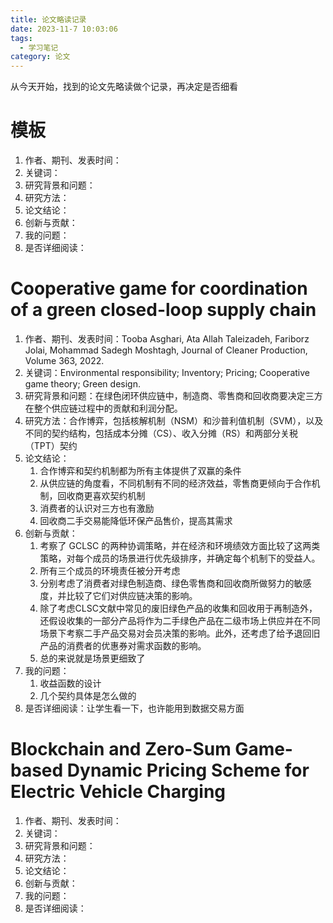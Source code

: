 ```yaml
---
title: 论文略读记录
date: 2023-11-7 10:03:06
tags:
  - 学习笔记
category: 论文
---
```


从今天开始，找到的论文先略读做个记录，再决定是否细看

<!--more-->
# 模板
1. 作者、期刊、发表时间：
2. 关键词：
3. 研究背景和问题：
4. 研究方法：
5. 论文结论：
6. 创新与贡献：
7. 我的问题：
8. 是否详细阅读：

# Cooperative game for coordination of a green closed-loop supply chain
1. 作者、期刊、发表时间：Tooba Asghari, Ata Allah Taleizadeh, Fariborz Jolai, Mohammad Sadegh Moshtagh, Journal of Cleaner Production, Volume 363, 2022.
2. 关键词：Environmental responsibility; Inventory; Pricing; Cooperative game theory; Green design.
3. 研究背景和问题：在绿色闭环供应链中，制造商、零售商和回收商要决定三方在整个供应链过程中的贡献和利润分配。
4. 研究方法：合作博弈，包括核解机制（NSM）和沙普利值机制（SVM），以及不同的契约结构，包括成本分摊（CS）、收入分摊（RS）和两部分关税（TPT）契约
5. 论文结论：
	1. 合作博弈和契约机制都为所有主体提供了双赢的条件
	2. 从供应链的角度看，不同机制有不同的经济效益，零售商更倾向于合作机制，回收商更喜欢契约机制
	3. 消费者的认识对三方也有激励
	4. 回收商二手交易能降低环保产品售价，提高其需求
6. 创新与贡献：
	1. 考察了 GCLSC 的两种协调策略，并在经济和环境绩效方面比较了这两类策略，对每个成员的场景进行优先级排序，并确定每个机制下的受益人。
	2. 所有三个成员的环境责任被分开考虑
	3. 分别考虑了消费者对绿色制造商、绿色零售商和回收商所做努力的敏感度，并比较了它们对供应链决策的影响。
	4. 除了考虑CLSC文献中常见的废旧绿色产品的收集和回收用于再制造外，还假设收集的一部分产品将作为二手绿色产品在二级市场上供应并在不同场景下考察二手产品交易对会员决策的影响。此外，还考虑了给予退回旧产品的消费者的优惠券对需求函数的影响。
	5. 总的来说就是场景更细致了
7. 我的问题：
	1. 收益函数的设计
	2. 几个契约具体是怎么做的
8. 是否详细阅读：让学生看一下，也许能用到数据交易方面

# Blockchain and Zero-Sum Game-based Dynamic Pricing Scheme for Electric Vehicle Charging
1. 作者、期刊、发表时间：
2. 关键词：
3. 研究背景和问题：
4. 研究方法：
5. 论文结论：
6. 创新与贡献：
7. 我的问题：
8. 是否详细阅读：


